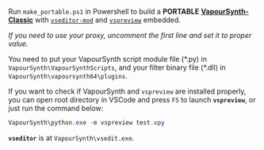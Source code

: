 Run `make_portable.ps1` in Powershell to build a **PORTABLE** [**VapourSynth-Classic**](https://github.com/AmusementClub/vapoursynth-classic) with [`vseditor-mod`](https://github.com/AmusementClub/VapourSynth-Editor) and [`vspreview`](https://github.com/AkarinVS/vapoursynth-preview) embedded.

*If you need to use your proxy, uncomment the first line and set it to proper value.*

You need to put your VapourSynth script module file (\*.py) in `VapourSynth\VapourSynthScripts`, and your filter binary file (\*.dll) in `VapourSynth\vapoursynth64\plugins`.

If you want to check if VapourSynth and `vspreview` are installed properly, you can open root directory in VSCode and press `F5` to launch **`vspreview`**, or just run the command below:
```powershell
VapourSynth\python.exe -m vspreview test.vpy
```

**`vseditor`** is at `VapourSynth\vsedit.exe`.
